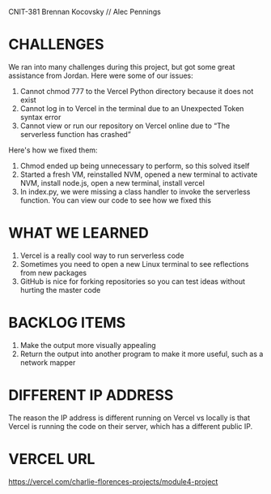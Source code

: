 CNIT-381
Brennan Kocovsky // Alec Pennings

# CHALLENGES
We ran into many challenges during this project, but got some great assistance from Jordan. Here were some of our issues:
1.	Cannot chmod 777 to the Vercel Python directory because it does not exist
2.	Cannot log in to Vercel in the terminal due to an Unexpected Token syntax error
3.	Cannot view or run our repository on Vercel online due to “The serverless function has crashed”

Here's how we fixed them:
1. Chmod ended up being unnecessary to perform, so this solved itself
2. Started a fresh VM, reinstalled NVM, opened a new terminal to activate NVM, install node.js, open a new terminal, install vercel
3. In index.py, we were missing a class handler to invoke the serverless function. You can view our code to see how we fixed this

# WHAT WE LEARNED
1. Vercel is a really cool way to run serverless code
2. Sometimes you need to open a new Linux terminal to see reflections from new packages
3. GitHub is nice for forking repositories so you can test ideas without hurting the master code

# BACKLOG ITEMS
1. Make the output more visually appealing
2. Return the output into another program to make it more useful, such as a network mapper

# DIFFERENT IP ADDRESS
The reason the IP address is different running on Vercel vs locally is that Vercel is running the code on their server, which has a different public IP.

# VERCEL URL
https://vercel.com/charlie-florences-projects/module4-project
